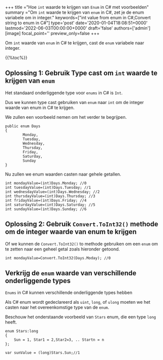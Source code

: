+++
title   ="Hoe `int` waarde te krijgen van `Enum` in C# met voorbeelden"
summary ="Om `int` waarde te krijgen van `enum` in C#, zet je de enum variabele om in integer."
keywords=["int value from enum in C#,Convert string to enum in C#"]
type='post'
date='2020-01-04T18:08:51+0000'
lastmod='2022-06-03T00:00:00+0000'
draft='false'
authors=['admin']
[image]
focal_point=''
preview_only=false
+++

Om `int` waarde van `enum` in C# te krijgen, cast de `enum` variabele naar integer.

{{%toc%}}

## Oplossing 1: Gebruik Type cast om `int` waarde te krijgen van `enum`

Het standaard onderliggende type voor `enums` in C# is `Int`.

Dus we kunnen type cast gebruiken van `enum` naar `int` om de integer waarde van enum in C# te krijgen.

We zullen een voorbeeld nemen om het verder te begrijpen.

```
public enum Days
{
        Monday,  
        Tuesday,  
        Wednesday,  
        Thursday,  
        Friday,  
        Saturday,  
        Sunday
}
```

Nu zullen we enum waarden casten naar gehele getallen.

```
int mondayValue=(int)Days.Monday; //0
int tuesdayValue=(int)Days.Tuesday; //1
int wednesdayValue=(int)Days.Wednesday; //2
int thursdayValue=(int)Days.Thursday; //3
int fridayValue=(int)Days.Friday; //4
int saturdayValue=(int)Days.Saturday; //5
int sundayValue=(int)Days.Sunday; //6
```

## Oplossing 2: Gebruik `Convert.ToInt32()` methode om de integer waarde van enum te krijgen

Of we kunnen de `Convert.ToInt32()` to methode gebruiken om een `enum` om te zetten naar een geheel getal zoals hieronder getoond.

```
int mondayValue=Convert.ToInt32(Days.Moday); //0

```

## Verkrijg de `enum` waarde van verschillende onderliggende types

`Enums` in C# kunnen verschillende onderliggende types hebben 

Als C# enum wordt gedeclareerd als `uint`, `long`, of `ulong` moeten we het casten naar het overeenkomstige type van de `enum`.

Beschouw het onderstaande voorbeeld van `Stars` enum, die een type `long` heeft.

```
enum Stars:long 
{
    Sun = 1, Star1 = 2,Star2=3, .. Startn = n
};

var sunValue = (long)Stars.Sun;//1
```